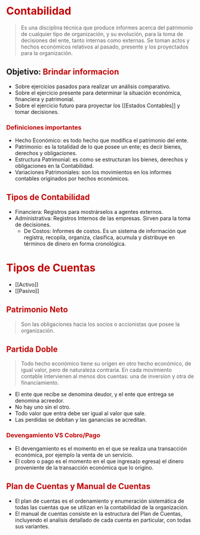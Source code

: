 # <span style="color:#c00000">Contabilidad</span>

> Es una disciplina técnica que produce informes acerca del patrimonio de cualquier tipo de organización, y su evolución, para la toma de decisiones del ente, tanto internas como externas.
> Se toman actos y hechos económicos relativos al pasado, presente y los proyectados para la organización.

## Objetivo: <span style="color:#c00000">Brindar informacion</span>

- Sobre ejercicios pasados para realizar un análisis comparativo.
- Sobre el ejercicio presente para determinar la situación económica, financiera y patrimonial.
- Sobre el ejercicio futuro para proyectar los [[Estados Contables]] y tomar decisiones.

### <span style="color:#c00000">Definiciones importantes</span>

- Hecho Económico: es todo hecho que modifica el patrimonio del ente.
- Patrimonio: es la totalidad de lo que posee un ente; es decir bienes, derechos y obligaciones.
- Estructura Patrimonial: es como se estructuran los bienes, derechos y obligaciones en la Contabilidad.
- Variaciones Patrimoniales: son los movimientos en los informes contables originados por hechos económicos.

## <span style="color:#c00000">Tipos de Contabilidad</span>

- Financiera: Registros para mostrárselos a agentes externos.
- Administrativa: Registros Internos de las empresas. Sirven para la toma de decisiones.
	- De Costos: Informes de costos. Es un sistema de información que registra, recopila, organiza, clasifica, acumula y distribuye en términos de dinero en forma cronológica.

# <span style="color:#c00000">Tipos de Cuentas</span>
- [[Activo]]
- [[Pasivo]]

## <span style="color:#c00000">Patrimonio Neto</span>

> Son las obligaciones hacia los socios o accionistas que posee la organización.

## <span style="color:#c00000">Partida Doble</span>

> Todo hecho económico tiene su origen en otro hecho económico, de igual valor, pero de naturaleza contraria.
> En cada movimiento contable intervienen al menos dos cuentas: una de inversion y otra de financiamiento.


- El ente que recibe se denomina deudor, y el ente que entrega se denomina acreedor.
- No hay uno sin el otro.
- Todo valor que entra debe ser igual al valor que sale.
- Las perdidas se debitan y las ganancias se acreditan.

### <span style="color:#c00000">Devengamiento VS Cobro/Pago</span>

- El devengamiento es el momento en el que se realiza una transacción económica, por ejemplo la venta de un servicio.
- El cobro o pago es el momento en el que ingresa(o egresa) el dinero proveniente de la transacción económica que lo origino.

## <span style="color:#c00000">Plan de Cuentas y Manual de Cuentas</span>

- El plan de cuentas es el ordenamiento y enumeración sistemática de todas las cuentas que se utilizan en la contabilidad de la organización.
- El manual de cuentas consiste en la estructura del Plan de Cuentas, incluyendo el analisis detallado de cada cuenta en particular, con todas sus variantes.
